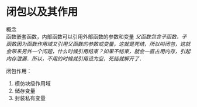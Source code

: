 
# 闭包以及其作用
概念  
函数嵌套函数，内部函数可以引用外部函数的参数和变量
*父函数包含子函数，子函数因为函数作用域又引用父函数的参数或变量，这就是死结，所以叫闭包，这就会带来另外一个问题，什么时候引用结束？如果不结束，就会一直占用内存，引起内存泄漏．所以，不用的时候就引用设为空，死结就解开了．*

闭包作用：
1. 模仿块级作用域
2. 储存变量
3. 封装私有变量
